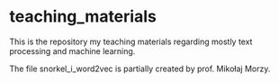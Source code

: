 # teaching_materials
This is the repository my teaching materials regarding mostly text processing and machine learning.

The file snorkel_i_word2vec is partially created by prof. Mikołaj Morzy.
